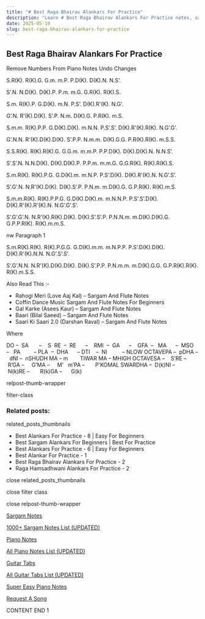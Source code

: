 ```yaml
---
title: "# Best Raga Bhairav Alankars For Practice"
description: "Learn # Best Raga Bhairav Alankars For Practice notes, sargam, harmonium notations and flute notes. Easy step-by-step tutorial for beginners."
date: 2025-05-19
slug: best-raga-bhairav-alankars-for-practice
---
```


## Best Raga Bhairav Alankars For Practice

Remove Numbers From Piano Notes
Undo Changes



S.R(K). R(K).G. G.m. m.P. P.D(K). D(K).N. N.S’.

S’.N. N.D(K). D(K).P. P.m. m.G. G.R(K). R(K).S.



S.m. R(K).P. G.D(K). m.N. P.S’. D(K).R'(K). N.G’.

G’.N. R'(K).D(K). S’.P. N.m. D(K).G. P.R(K). m.S.



S.m.m. R(K).P.P. G.D(K).D(K). m.N.N. P.S’.S’. D(K).R'(K).R(K). N.G’.G’.

G’.N.N. R'(K).D(K).D(K). S’.P.P. N.m.m. D(K).G.G. P.R(K).R(K). m.S.S.



S.S.R(K). R(K).R(K).G. G.G.m. m.m.P. P.P.D(K). D(K).D(K).N. N.N.S’.

S’.S’.N. N.N.D(K). D(K).D(K).P. P.P.m. m.m.G. G.G.R(K). R(K).R(K).S.



S.m.R(K). R(K).P.G. G.D(K).m. m.N.P. P.S’.D(K). D(K).R'(K).N. N.G’.S’.

S’.G’.N. N.R'(K).D(K). D(K).S’.P. P.N.m. m.D(K).G. G.P.R(K). R(K).m.S.



S.m.m.R(K). R(K).P.P.G. G.D(K).D(K).m. m.N.N.P. P.S’.S’.D(K). D(K).R'(K).R'(K).N. N.G’.G’.S’.

S’.G’.G’.N. N.R'(K).R(K).D(K). D(K).S’.S’.P. P.N.N.m. m.D(K).D(K).G. G.P.P.R(K). R(K).m.m.S.

nw Paragraph 1



S.m.R(K).R(K). R(K).P.G.G. G.D(K).m.m. m.N.P.P. P.S’.D(K).D(K). D(K).R'(K).N.N. N.G’.S’.S’.

S’.G’.N.N. N.R'(K).D(K).D(K). D(K).S’.P.P. P.N.m.m. m.D(K).G.G. G.P.R(K).R(K). R(K).m.S.S.





Also Read This :-



* Rahogi Meri (Love Aaj Kal) – Sargam And Flute Notes
* Coffin Dance Music Sargam And Flute Notes For Beginners
* Gal Karke (Asees Kaur) – Sargam And Flute Notes
* Baari (Bilal Saeed) – Sargam And Flute Notes
* Saari Ki Saari 2.0 (Darshan Raval) – Sargam And Flute Notes

Where



DO –  SA       –    S  RE  –  RE      –    RMI  –  GA      –    GFA  –   MA      –  MSO  –   PA         – PLA  –  DHA      – DTI    –  NI          – NLOW OCTAVEPA –  pDHA –  dNI –  nSHUDH MA – m        TIWAR MA – MHIGH OCTAVESA –    S’RE –     R’GA –     G’MA –     M’   m’PA –       P’KOMAL SWARDHA –  D(k)NI –       N(k)RE –       R(k)GA –      G(k)



relpost-thumb-wrapper

filter-class

### Related posts:

related_posts_thumbnails

* Best Alankars For Practice - 8 | Easy For Beginners
* Best Sargam Alankars For Beginners | Best For Practice
* Best Alankars For Practice - 6 | Easy For Beginners
* Best Alankar For Practice - 1
* Best Raga Bhairav Alankars For Practice - 2
* Raga Hamsadhwani Alankars For Practice - 2

close related_posts_thumbnails

close filter class

close relpost-thumb-wrapper

[Sargam Notes](/sargam-notes.html)

[1000+ Sargam Notes List (UPDATED)](/all-songs-list-sargam-notes.html)

[Piano Notes](/piano-notes.html)

[All Piano Notes List (UPDATED)](/all-songs-list-piano-notes.html)

[Guitar Tabs](/guitar-tabs.html)

[All Guitar Tabs List (UPDATED)](/all-songs-list-guitar-tabs.html)

[Super Easy Piano Notes](https://studywall.in/)

[Request A Song](/request-a-song.html)

CONTENT END 1

